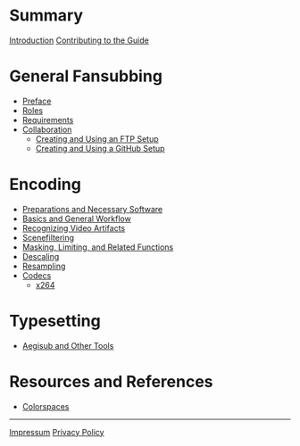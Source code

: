 # Summary

[Introduction](../README.md)
[Contributing to the Guide](CONTRIBUTING.md)

# General Fansubbing

- [Preface](overview/preface.md)
- [Roles](overview/roles.md)
- [Requirements](overview/requirements.md)
- [Collaboration]()
    - [Creating and Using an FTP Setup](subtitling/Collaboration/ftp.md)
    - [Creating and Using a GitHub Setup](subtitling/Collaboration/github.md)

# Encoding

- [Preparations and Necessary Software](encoding/preparation.md)
- [Basics and General Workflow](encoding/basics-and-workflow.md)
- [Recognizing Video Artifacts](encoding/video-artifacts.md)
- [Scenefiltering](encoding/scenefiltering.md)
- [Masking, Limiting, and Related Functions](encoding/masking-limiting-etc.md)
- [Descaling](encoding/descaling.md)
- [Resampling](encoding/resampling.md)
- [Codecs]()
    - [x264](encoding/codecs/x264.md)

# Typesetting

- [Aegisub and Other Tools](typesetting/aegisub.md)

# Resources and References

- [Colorspaces](archived-websites/bt601-vs-bt709.md)

--------

[Impressum](impressum.md)
[Privacy Policy](privacy-policy.md)
